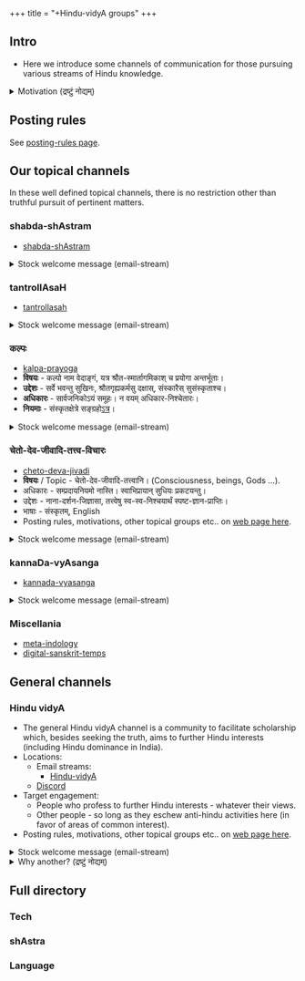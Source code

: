 +++
title = "+Hindu-vidyA groups"
+++

## Intro
- Here we introduce some channels of communication for those pursuing various streams of Hindu knowledge.

<details><summary>Motivation (द्रष्टुं नोद्यम्)</summary>

- People often have narrow interests - for example, someone may be interested in discussing vyAkaraNa, but not in Hindutva politics and vice versa.
- Natural diversity in personality profiles and accepted norms lead to conflict and inefficiency in large groups. 
  - BVP Examples 
    - Unsuccessful demands [1](https://groups.google.com/g/bvparishat/c/m0WsHOqu39M/m/o_4SEVlVAAAJ), [2](https://groups.google.com/g/bvparishat/c/n-E8zXKBnNM/m/Y3HwjYZqAAAJ) for expulsion of members, 
    - [complaints about "language"](https://groups.google.com/g/bvparishat/c/m0WsHOqu39M/m/cA7bwBJUAAAJ), 
    - [moderation and inconvenience](https://groups.google.com/g/bvparishat/c/Oa1JM_7ppE4/m/n9GxUBjfAAAJ) of members with certain codes for politeness, moderator excesses, example [mails of S and V quoted here](https://groups.google.com/g/bvparishat/c/rGbg3NWwqxk/m/QcFB7B_vCwAJ), 
    - [burden of moderating large groups](https://groups.google.com/g/bvparishat/c/m0WsHOqu39M/m/eJIri-u7AwAJ)).
</details>

## Posting rules
See [posting-rules page](posting-rules).

## Our topical channels
In these well defined topical channels, there is no restriction other than truthful pursuit of pertinent matters.

### shabda-shAstram
- [shabda-shAstram](https://groups.google.com/g/shabda-vidya)

<details><summary>Stock welcome message (email-stream)</summary>

शब्दशास्त्रविषये (व्याकरणं, शिक्षा, निरुक्तं, paleo-linguistics चेत्यादिषु) चर्चायै सृष्टेयं सन्देश-धारा ([google groups](https://groups.google.com/g/shabda-shAstram))। सद्यस् तु निर्बाधं स्वस्य शाब्दिकान् प्रश्नान् प्रष्टुम् उपयोगाय भवति। ननु युष्मादृशैः पूर्वम् अपि मम ज्ञानं वर्धितम्। यावद् युष्माकम् भाराय न भविष्यति, तावद् इतः सन्देशान् लभध्वम् , यथावकाशं यथाज्ञानं चोत्तरैर् अनुगृह्णन्तु।
</details>


### tantrollAsaH
- [tantrollasah](https://groups.google.com/g/tantrollasah)

<details><summary>Stock welcome message (email-stream)</summary>

आगमेषु तन्त्रेषु च चर्चायै सृष्टेयं सन्देश-धारा। सद्यस् तु निर्बाधं स्वस्य प्रश्नान् प्रष्टुम् उपयोगाय भवति। ननु युष्मादृशैः पूर्वम् अपि मम ज्ञानं वर्धितम्। यावद् युष्माकम् भाराय न भविष्यति, तावद् इतः सन्देशान् लभध्वम् , यथावकाशं यथाज्ञानं चोत्तरैर् अनुगृह्णन्तु।
</details>


### कल्पः
- [kalpa-prayoga](https://groups.google.com/g/kalpa-prayoga)
- **विषयः** \- कल्पो नाम वेदाङ्गं, यत्र श्रौत-स्मार्तागमिकाश् च प्रयोगा अन्तर्भूताः।
- **उद्देशः** \- सर्वे भवन्तु सुखिनः, श्रौतगृह्यकर्मसु दक्षास्, संस्कारैस् सुसंस्कृताश्च।
- **अधिकारः** \- सार्वजनिकोऽयं समूहः। न वयम् अधिकार-निश्चेतारः।
- **नियमाः** \- संस्कृतक्षेत्रे सङ्ग्रहो[ऽत्र](https://sanskrit.github.io/groups/hindu-vidyA/)।

<details><summary>Stock welcome message (email-stream)</summary>

कल्पे वेदाङ्गे (कर्मसु सदाचारे) च चर्चायै सृष्टेयं सन्देश-धारा। सद्यस् तु निर्बाधं स्वस्य प्रश्नान् प्रष्टुम् उपयोगाय भवति। ननु युष्मादृशैः पूर्वम् अपि मम ज्ञानं वर्धितम्। यावद् युष्माकम् भाराय न भविष्यति, तावद् इतः सन्देशान् लभध्वम् , यथावकाशं यथाज्ञानं चोत्तरैर् अनुगृह्णन्तु।
</details>


### चेतो-देव-जीवादि-तत्त्व-विचारः
- [cheto-deva-jivadi](https://groups.google.com/g/cheto-deva-jivadi)
- **विषयः** / Topic - चेतो-देव-जीवादि-तत्त्वानि। (Consciousness, beings, Gods ...).
- अधिकारः \- सम्प्रदायनियमो नास्ति। स्वाभिप्रायान् सुधियः प्रकटयन्तु।
- उद्देशः \- नाना-दर्शन-जिज्ञासा, तत्त्वेषु स्व-स्व-निश्चयार्थं स्पष्ट-ज्ञान-प्राप्तिः।
- भाषाः \- संस्कृतम्, English
- Posting rules, motivations, other topical groups etc.. on [web page here](https://sanskrit.github.io/groups/hindu-vidyA/).

<details><summary>Stock welcome message (email-stream)</summary>

चेतो-देव-जीवादि-तत्त्वेषु च विचारार्थं [सृष्टेयं](https://groups.google.com/g/cheto-deva-jIvAdi) सन्देश-धारा। सद्यस् तु निर्बाधं स्वस्य प्रश्नान् प्रष्टुम् उपयोगाय भवति। ननु युष्मादृशैः पूर्वम् अपि मम ज्ञानं वर्धितम्। यावद् युष्माकम् भाराय न भविष्यति, तावद् इतः सन्देशान् लभध्वम् , यथावकाशं यथाज्ञानं चोत्तरैर् अनुगृह्णन्तु।
</details>


### kannaDa-vyAsanga
- [kannada-vyasanga](https://groups.google.com/g/kannada-vyasanga)

<details><summary>Stock welcome message (email-stream)</summary>

ಕನ್ನಡ-ಸಾಹಿತ್ಯ-ವ್ಯಾಸಂಗದಲ್ಲಿ ಉದ್ಭವಿಸುವ ಪ್ರಶ್ನಗಳಿಗೆ ಸಮಾಧಾನವನ್ನು ಕಾಣಲ್ ಒಂದು ಸಂದೇಶ-ಧಾರೆ. ಭಾರವಾಗದಿದ್ದರೆ ಸನ್ದೇಶಗಳನ್ನು ಪಡೆದು ಉತ್ತರಗಳಿಂದ ಅನುಗ್ರಹಿಸಬೇಕು 🙏
</details>

### Miscellania

- [meta-indology](https://groups.google.com/g/meta-indology)
- [digital-sanskrit-temps](https://groups.google.com/g/digital-sanskrit-temps)

## General channels
### Hindu vidyA
- The general Hindu vidyA channel is a community to facilitate scholarship which, besides seeking the truth, aims to further Hindu interests (including Hindu dominance in India). 
- Locations:
  - Email streams:
    - [Hindu-vidyA](https://groups.google.com/g/hindu-vidya/)
  - [Discord](https://discord.com/channels/1017076634253283488/1017076634861449311)
- Target engagement:
  - People who profess to further Hindu interests - whatever their views.
  - Other people - so long as they eschew anti-hindu activities here (in favor of areas of common interest).
- Posting rules, motivations, other topical groups etc.. on [web page here](https://sanskrit.github.io/groups/hindu-vidyA/).

<details><summary>Stock welcome message (email-stream)</summary>

नमस्काराः! हिन्दुपर-विद्योपासनायै काचिद् इयं धारा सृष्टा ([google groups](https://groups.google.com/g/hindu-vidya)) । व्यक्तित्व-वैध्याद् ध्येय-वैविध्याच् च नालं समूहेनैकेन वर्तयितुम् बहुमुखं विद्योपासनम् इति। अग्रे कथं वर्धेतेति न जाने - सद्यस् तु निर्बाधं स्वस्य प्रश्नान् प्रष्टुम् उपयोगाय भवति ([उदाहरणम्](https://groups.google.com/g/hindu-vidya/c/-Zac55JJdXk)) - ननु युष्मादृशैः पूर्वम् अपि मम ज्ञानं वर्धितम्। यावद् युष्माकम् भाराय न भविष्यति, तावद् इतः सन्देशान् लभध्वम् , यथावकाशं यथाज्ञानं चोत्तरैर् अनुगृह्णीत।
</details>

<details><summary>Why another? (द्रष्टुं नोद्यम्)</summary>

- True, there are other email streams with similarly broad goals such as bhAratIya-vidvat-pariShat and Indology. But, as of 202108, neither is explicitly pro hindu-interests, leading to some confusion and conflict (BVP examples: [goal clarity thread](https://groups.google.com/g/bvparishat/c/wcbrBGchR-E), [M Deshpande leaving BVP](https://groups.google.com/g/bvparishat/c/m0WsHOqu39M/m/d7ky6VRMAAAJ) ...) arising out of mismatched expectations.
</details>



## Full directory

### Tech
<div class="spreadsheet" src="groups_tech.toml" fullHeightWithRowsPerScreen=8> </div>  

### shAstra
<div class="spreadsheet" src="groups_shAstra.toml" fullHeightWithRowsPerScreen=8> </div>  

### Language
<div class="spreadsheet" src="groups_language.toml" fullHeightWithRowsPerScreen=8> </div>  

